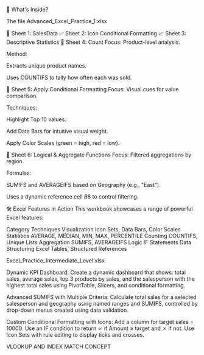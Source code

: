 📂 What's Inside?

The file Advanced_Excel_Practice_1.xlsx 

🧾 Sheet 1: SalesData
✅ Sheet 2: Icon Conditional Formatting
📈 Sheet 3: Descriptive Statistics
🔢 Sheet 4: Count
Focus: Product-level analysis.

Method:

Extracts unique product names.

Uses COUNTIFS to tally how often each was sold.

🎨 Sheet 5: Apply Conditional Formatting
Focus: Visual cues for value comparison.

Techniques:

Highlight Top 10 values.

Add Data Bars for intuitive visual weight.

Apply Color Scales (green = high, red = low).

🧮 Sheet 6: Logical & Aggregate Functions
Focus: Filtered aggregations by region.

Formulas:

SUMIFS and AVERAGEIFS based on Geography (e.g., "East").

Uses a dynamic reference cell $B$8 to control filtering.

🛠 Excel Features in Action
This workbook showcases a range of powerful Excel features:

Category	Techniques
Visualization	Icon Sets, Data Bars, Color Scales
Statistics	AVERAGE, MEDIAN, MIN, MAX, PERCENTILE
Counting	COUNTIFS, Unique Lists
Aggregation	SUMIFS, AVERAGEIFS
Logic	IF Statements
Data Structuring	Excel Tables, Structured References

Excel_Practice_Intermediate_Level.xlsx

Dynamic KPI Dashboard: Create a dynamic dashboard that shows: total sales, average sales, top 3 products by sales, and the salesperson with the highest total sales using PivotTable, Slicers, and conditional formatting.

Advanced SUMIFS with Multiple Criteria: Calculate total sales for a selected salesperson and geography using named ranges and SUMIFS, controlled by drop-down menus created using data validation.

Custom Conditional Formatting with Icons: Add a column for target sales = 10000. Use an IF condition to return ✓ if Amount ≥ target and ✗ if not. Use Icon Sets with rule editing to display ticks and crosses.

VLOOKUP AND INDEX MATCH CONCEPT
